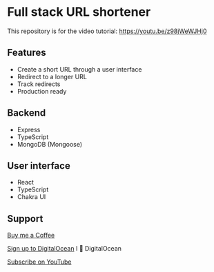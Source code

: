 # Full stack URL shortener

This repository is for the video tutorial: https://youtu.be/z98jWeWJHj0
## Features
* Create a short URL through a user interface
* Redirect to a longer URL
* Track redirects
* Production ready

## Backend
* Express
* TypeScript
* MongoDB (Mongoose)

## User interface
* React
* TypeScript
* Chakra UI

## Support
[Buy me a Coffee](https://www.buymeacoffee.com/tomn)

[Sign up to DigitalOcean](https://m.do.co/c/1b74cb8c56f4) I 💖 DigitalOcean

[Subscribe on YouTube](https://www.youtube.com/channel/UClEEzwG7Tl3-8eY11Qytsog)
